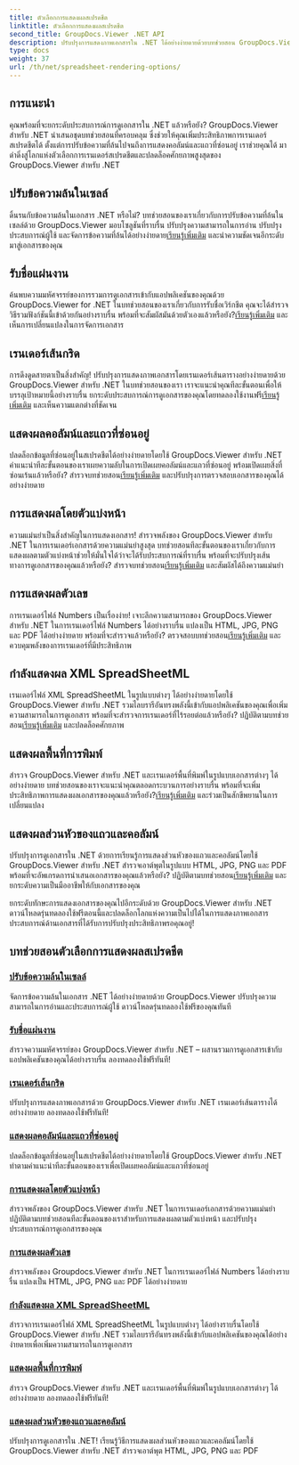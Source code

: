 ```yaml
---
title: ตัวเลือกการแสดงผลสเปรดชีต
linktitle: ตัวเลือกการแสดงผลสเปรดชีต
second_title: GroupDocs.Viewer .NET API
description: ปรับปรุงการแสดงภาพเอกสารใน .NET ได้อย่างง่ายดายด้วยบทช่วยสอน GroupDocs.Viewer เรียนรู้วิธีปรับข้อความที่ล้น เรนเดอร์เส้นตาราง และอื่นๆ
type: docs
weight: 37
url: /th/net/spreadsheet-rendering-options/
---
```

## การแนะนำ

คุณพร้อมที่จะยกระดับประสบการณ์การดูเอกสารใน .NET แล้วหรือยัง? GroupDocs.Viewer สำหรับ .NET นำเสนอชุดบทช่วยสอนที่ครอบคลุม ซึ่งช่วยให้คุณเพิ่มประสิทธิภาพการเรนเดอร์สเปรดชีตได้ ตั้งแต่การปรับข้อความที่ล้นไปจนถึงการแสดงคอลัมน์และแถวที่ซ่อนอยู่ เราช่วยคุณได้ มาดำดิ่งสู่โลกแห่งตัวเลือกการเรนเดอร์สเปรดชีตและปลดล็อคศักยภาพสูงสุดของ GroupDocs.Viewer สำหรับ .NET

## ปรับข้อความล้นในเซลล์

 ดิ้นรนกับข้อความล้นในเอกสาร .NET หรือไม่? บทช่วยสอนของเราเกี่ยวกับการปรับข้อความที่ล้นในเซลล์ด้วย GroupDocs.Viewer มอบโซลูชันที่ราบรื่น ปรับปรุงความสามารถในการอ่าน ปรับปรุงประสบการณ์ผู้ใช้ และจัดการข้อความที่ล้นได้อย่างง่ายดาย[เรียนรู้เพิ่มเติม](./adjust-text-overflow-cells/) และนำความชัดเจนอีกระดับมาสู่เอกสารของคุณ

## รับชื่อแผ่นงาน

ค้นพบความมหัศจรรย์ของการรวมการดูเอกสารเข้ากับแอปพลิเคชันของคุณด้วย GroupDocs.Viewer for .NET ในบทช่วยสอนของเราเกี่ยวกับการรับชื่อเวิร์กชีต คุณจะได้สำรวจวิธีรวมฟังก์ชันนี้เข้าด้วยกันอย่างราบรื่น พร้อมที่จะสัมผัสมันด้วยตัวเองแล้วหรือยัง?[เรียนรู้เพิ่มเติม](./get-worksheets-names/) และเห็นการเปลี่ยนแปลงในการจัดการเอกสาร

## เรนเดอร์เส้นกริด

 การดึงดูดสายตาเป็นสิ่งสำคัญ! ปรับปรุงการแสดงภาพเอกสารโดยเรนเดอร์เส้นตารางอย่างง่ายดายด้วย GroupDocs.Viewer สำหรับ .NET ในบทช่วยสอนของเรา เราจะแนะนำคุณทีละขั้นตอนเพื่อให้บรรลุเป้าหมายนี้อย่างราบรื่น ยกระดับประสบการณ์การดูเอกสารของคุณโดยทดลองใช้งานฟรี[เรียนรู้เพิ่มเติม](./render-grid-lines/) และเห็นความแตกต่างที่ชัดเจน

## แสดงผลคอลัมน์และแถวที่ซ่อนอยู่

 ปลดล็อกข้อมูลที่ซ่อนอยู่ในสเปรดชีตได้อย่างง่ายดายโดยใช้ GroupDocs.Viewer สำหรับ .NET คำแนะนำทีละขั้นตอนของเราเผยความลับในการเปิดเผยคอลัมน์และแถวที่ซ่อนอยู่ พร้อมเปิดเผยสิ่งที่ซ่อนเร้นแล้วหรือยัง? สำรวจบทช่วยสอน[เรียนรู้เพิ่มเติม](./render-hidden-columns-rows/) และปรับปรุงการตรวจสอบเอกสารของคุณได้อย่างง่ายดาย

## การแสดงผลโดยตัวแบ่งหน้า

ความแม่นยำเป็นสิ่งสำคัญในการแสดงเอกสาร! สำรวจพลังของ GroupDocs.Viewer สำหรับ .NET ในการเรนเดอร์เอกสารด้วยความแม่นยำสูงสุด บทช่วยสอนทีละขั้นตอนของเราเกี่ยวกับการแสดงผลตามตัวแบ่งหน้าช่วยให้มั่นใจได้ว่าจะได้รับประสบการณ์ที่ราบรื่น พร้อมที่จะปรับปรุงเส้นทางการดูเอกสารของคุณแล้วหรือยัง? สำรวจบทช่วยสอน[เรียนรู้เพิ่มเติม](./rendering-by-page-breaks/) และสัมผัสได้ถึงความแม่นยำ

## การแสดงผลตัวเลข

 การเรนเดอร์ไฟล์ Numbers เป็นเรื่องง่าย! เจาะลึกความสามารถของ GroupDocs.Viewer สำหรับ .NET ในการเรนเดอร์ไฟล์ Numbers ได้อย่างราบรื่น แปลงเป็น HTML, JPG, PNG และ PDF ได้อย่างง่ายดาย พร้อมที่จะสำรวจแล้วหรือยัง? ตรวจสอบบทช่วยสอน[เรียนรู้เพิ่มเติม](./rendering-numbers/) และควบคุมพลังของการเรนเดอร์ที่มีประสิทธิภาพ

## กำลังแสดงผล XML SpreadSheetML

 เรนเดอร์ไฟล์ XML SpreadSheetML ในรูปแบบต่างๆ ได้อย่างง่ายดายโดยใช้ GroupDocs.Viewer สำหรับ .NET รวมไลบรารีอันทรงพลังนี้เข้ากับแอปพลิเคชันของคุณเพื่อเพิ่มความสามารถในการดูเอกสาร พร้อมที่จะสำรวจการเรนเดอร์ที่ไร้รอยต่อแล้วหรือยัง? ปฏิบัติตามบทช่วยสอน[เรียนรู้เพิ่มเติม](./rendering-xml-spreadsheetml/) และปลดล็อคศักยภาพ

## แสดงผลพื้นที่การพิมพ์

สำรวจ GroupDocs.Viewer สำหรับ .NET และเรนเดอร์พื้นที่พิมพ์ในรูปแบบเอกสารต่างๆ ได้อย่างง่ายดาย บทช่วยสอนของเราจะแนะนำคุณตลอดกระบวนการอย่างราบรื่น พร้อมที่จะเพิ่มประสิทธิภาพการแสดงผลเอกสารของคุณแล้วหรือยัง?[เรียนรู้เพิ่มเติม](./render-print-areas/) และร่วมเป็นสักขีพยานในการเปลี่ยนแปลง

## แสดงผลส่วนหัวของแถวและคอลัมน์

 ปรับปรุงการดูเอกสารใน .NET ด้วยการเรียนรู้การแสดงส่วนหัวของแถวและคอลัมน์โดยใช้ GroupDocs.Viewer สำหรับ .NET สำรวจเอาต์พุตในรูปแบบ HTML, JPG, PNG และ PDF พร้อมที่จะอัพเกรดการนำเสนอเอกสารของคุณแล้วหรือยัง? ปฏิบัติตามบทช่วยสอน[เรียนรู้เพิ่มเติม](./render-row-column-headings/) และยกระดับความเป็นมืออาชีพให้กับเอกสารของคุณ

ยกระดับทักษะการแสดงเอกสารของคุณไปอีกระดับด้วย GroupDocs.Viewer สำหรับ .NET ดาวน์โหลดรุ่นทดลองใช้ฟรีตอนนี้และปลดล็อกโลกแห่งความเป็นไปได้ในการแสดงภาพเอกสาร ประสบการณ์ด้านเอกสารที่ได้รับการปรับปรุงประสิทธิภาพรอคุณอยู่!
## บทช่วยสอนตัวเลือกการแสดงผลสเปรดชีต
### [ปรับข้อความล้นในเซลล์](./adjust-text-overflow-cells/)
จัดการข้อความล้นในเอกสาร .NET ได้อย่างง่ายดายด้วย GroupDocs.Viewer ปรับปรุงความสามารถในการอ่านและประสบการณ์ผู้ใช้ ดาวน์โหลดรุ่นทดลองใช้ฟรีของคุณทันที
### [รับชื่อแผ่นงาน](./get-worksheets-names/)
สำรวจความมหัศจรรย์ของ GroupDocs.Viewer สำหรับ .NET – ผสานรวมการดูเอกสารเข้ากับแอปพลิเคชันของคุณได้อย่างราบรื่น ลองทดลองใช้ฟรีทันที!
### [เรนเดอร์เส้นกริด](./render-grid-lines/)
ปรับปรุงการแสดงภาพเอกสารด้วย GroupDocs.Viewer สำหรับ .NET เรนเดอร์เส้นตารางได้อย่างง่ายดาย ลองทดลองใช้ฟรีทันที!
### [แสดงผลคอลัมน์และแถวที่ซ่อนอยู่](./render-hidden-columns-rows/)
ปลดล็อกข้อมูลที่ซ่อนอยู่ในสเปรดชีตได้อย่างง่ายดายโดยใช้ GroupDocs.Viewer สำหรับ .NET ทำตามคำแนะนำทีละขั้นตอนของเราเพื่อเปิดเผยคอลัมน์และแถวที่ซ่อนอยู่
### [การแสดงผลโดยตัวแบ่งหน้า](./rendering-by-page-breaks/)
สำรวจพลังของ GroupDocs.Viewer สำหรับ .NET ในการเรนเดอร์เอกสารด้วยความแม่นยำ ปฏิบัติตามบทช่วยสอนทีละขั้นตอนของเราสำหรับการแสดงผลตามตัวแบ่งหน้า และปรับปรุงประสบการณ์การดูเอกสารของคุณ
### [การแสดงผลตัวเลข](./rendering-numbers/)
สำรวจพลังของ Groupdocs.Viewer สำหรับ .NET ในการเรนเดอร์ไฟล์ Numbers ได้อย่างราบรื่น แปลงเป็น HTML, JPG, PNG และ PDF ได้อย่างง่ายดาย
### [กำลังแสดงผล XML SpreadSheetML](./rendering-xml-spreadsheetml/)
สำรวจการเรนเดอร์ไฟล์ XML SpreadSheetML ในรูปแบบต่างๆ ได้อย่างราบรื่นโดยใช้ GroupDocs.Viewer สำหรับ .NET รวมไลบรารีอันทรงพลังนี้เข้ากับแอปพลิเคชันของคุณได้อย่างง่ายดายเพื่อเพิ่มความสามารถในการดูเอกสาร
### [แสดงผลพื้นที่การพิมพ์](./render-print-areas/)
สำรวจ GroupDocs.Viewer สำหรับ .NET และเรนเดอร์พื้นที่พิมพ์ในรูปแบบเอกสารต่างๆ ได้อย่างง่ายดาย ลองทดลองใช้ฟรีทันที!
### [แสดงผลส่วนหัวของแถวและคอลัมน์](./render-row-column-headings/)
ปรับปรุงการดูเอกสารใน .NET! เรียนรู้วิธีการแสดงผลส่วนหัวของแถวและคอลัมน์โดยใช้ GroupDocs.Viewer สำหรับ .NET สำรวจเอาต์พุต HTML, JPG, PNG และ PDF